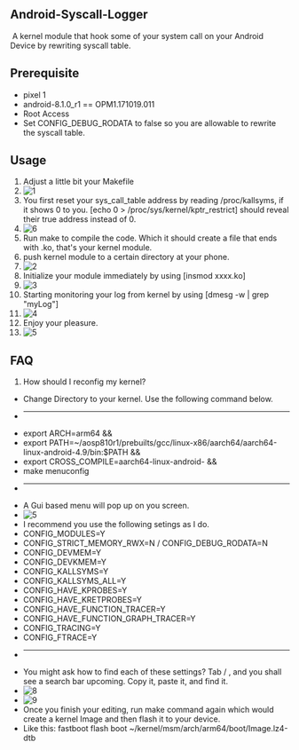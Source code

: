 Android-Syscall-Logger
---

​	A kernel module that hook some of your system call on your Android Device by rewriting  syscall table.

Prerequisite
---

- pixel 1
- android-8.1.0_r1 == OPM1.171019.011
- Root Access
- Set CONFIG_DEBUG_RODATA to false so you are allowable to rewrite the syscall table.

## Usage

1. Adjust a little bit your Makefile
2. ![1](https://github.com/Katana-O/Android-Syscall-Logger/blob/main/images/1.png)
3. You first reset your sys_call_table address by reading /proc/kallsyms, if it shows 0 to you. [echo 0 > /proc/sys/kernel/kptr_restrict] should reveal their true address instead of 0.
4. ![6](https://github.com/Katana-O/Android-Syscall-Logger/blob/main/images/6.png)
5. Run make to compile the code. Which it should create a file that ends with .ko, that's your kernel module.
6. push kernel module to a certain directory at your phone.
7. ![2](https://github.com/Katana-O/Android-Syscall-Logger/blob/main/images/2.png)
8. Initialize your module immediately by using [insmod xxxx.ko]
9. ![3](https://github.com/Katana-O/Android-Syscall-Logger/blob/main/images/3.png)
10. Starting monitoring your log from kernel by using [dmesg -w | grep "myLog"]
11. ![4](https://github.com/Katana-O/Android-Syscall-Logger/blob/main/images/4.png)
12. Enjoy your pleasure.
13. ![5](https://github.com/Katana-O/Android-Syscall-Logger/blob/main/images/5.png)

## FAQ

1. How should I reconfig my kernel?
- Change Directory to your kernel. Use the following command below.
- ************************************************************************************************
- export ARCH=arm64 &&
- export PATH=~/aosp810r1/prebuilts/gcc/linux-x86/aarch64/aarch64-linux-android-4.9/bin:$PATH &&
- export CROSS_COMPILE=aarch64-linux-android- &&
- make menuconfig
- ************************************************************************************************
- A Gui based menu will pop up on you screen. 
- ![5](https://github.com/Katana-O/Android-Syscall-Logger/blob/main/images/7.png)
- I recommend you use the following setings as I do.
- CONFIG_MODULES=Y
- CONFIG_STRICT_MEMORY_RWX=N / CONFIG_DEBUG_RODATA=N
- CONFIG_DEVMEM=Y
- CONFIG_DEVKMEM=Y
- CONFIG_KALLSYMS=Y
- CONFIG_KALLSYMS_ALL=Y
- CONFIG_HAVE_KPROBES=Y
- CONFIG_HAVE_KRETPROBES=Y
- CONFIG_HAVE_FUNCTION_TRACER=Y
- CONFIG_HAVE_FUNCTION_GRAPH_TRACER=Y
- CONFIG_TRACING=Y
- CONFIG_FTRACE=Y
- ************************************************************************************************
- You might ask how to find each of these settings? Tab / , and you shall see a search bar upcoming. Copy it, paste it, and find it.
- ![8](https://github.com/Katana-O/Android-Syscall-Logger/blob/main/images/8.png)
- ![9](https://github.com/Katana-O/Android-Syscall-Logger/blob/main/images/9.png)
- Once you finish your editing, run make command again which would create a kernel Image and then flash it to your device. 
- Like this: fastboot flash boot ~/kernel/msm/arch/arm64/boot/Image.lz4-dtb
